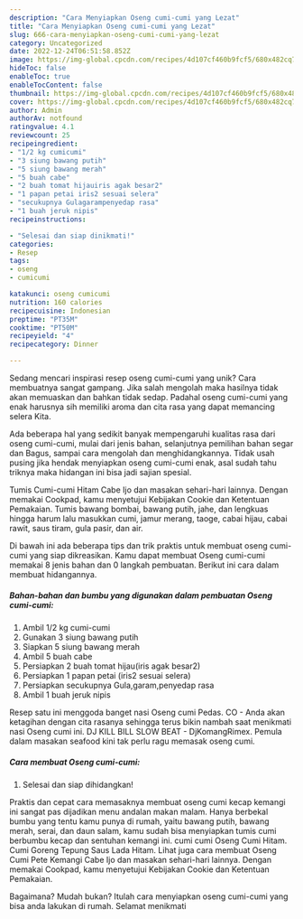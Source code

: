 ```yaml
---
description: "Cara Menyiapkan Oseng cumi-cumi yang Lezat"
title: "Cara Menyiapkan Oseng cumi-cumi yang Lezat"
slug: 666-cara-menyiapkan-oseng-cumi-cumi-yang-lezat
category: Uncategorized
date: 2022-12-24T06:51:58.852Z
image: https://img-global.cpcdn.com/recipes/4d107cf460b9fcf5/680x482cq70/oseng-cumi-cumi-foto-resep-utama.jpg
hideToc: false
enableToc: true
enableTocContent: false
thumbnail: https://img-global.cpcdn.com/recipes/4d107cf460b9fcf5/680x482cq70/oseng-cumi-cumi-foto-resep-utama.jpg
cover: https://img-global.cpcdn.com/recipes/4d107cf460b9fcf5/680x482cq70/oseng-cumi-cumi-foto-resep-utama.jpg
author: Admin
authorAv: notfound
ratingvalue: 4.1
reviewcount: 25
recipeingredient:
- "1/2 kg cumicumi"
- "3 siung bawang putih"
- "5 siung bawang merah"
- "5 buah cabe"
- "2 buah tomat hijauiris agak besar2"
- "1 papan petai iris2 sesuai selera"
- "secukupnya Gulagarampenyedap rasa"
- "1 buah jeruk nipis"
recipeinstructions:

- "Selesai dan siap dinikmati!"
categories:
- Resep
tags:
- oseng
- cumicumi

katakunci: oseng cumicumi 
nutrition: 160 calories
recipecuisine: Indonesian
preptime: "PT35M"
cooktime: "PT50M"
recipeyield: "4"
recipecategory: Dinner

---
```





Sedang mencari inspirasi resep oseng cumi-cumi yang unik? Cara membuatnya sangat gampang. Jika salah mengolah maka hasilnya tidak akan memuaskan dan bahkan tidak sedap. Padahal oseng cumi-cumi yang enak harusnya sih memiliki aroma dan cita rasa yang dapat memancing selera Kita.





Ada beberapa hal yang sedikit banyak mempengaruhi kualitas rasa dari oseng cumi-cumi, mulai dari jenis bahan, selanjutnya pemilihan bahan segar dan Bagus, sampai cara mengolah dan menghidangkannya. Tidak usah pusing jika hendak menyiapkan oseng cumi-cumi enak,      asal sudah tahu triknya maka hidangan ini bisa jadi sajian spesial.














Tumis Cumi-cumi Hitam Cabe Ijo dan masakan sehari-hari lainnya. Dengan memakai Cookpad, kamu menyetujui Kebijakan Cookie dan Ketentuan Pemakaian. Tumis bawang bombai, bawang putih, jahe, dan lengkuas hingga harum lalu masukkan cumi, jamur merang, taoge, cabai hijau, cabai rawit, saus tiram, gula pasir, dan air.






Di bawah ini ada beberapa tips dan trik praktis untuk membuat oseng cumi-cumi yang siap dikreasikan. Kamu dapat membuat Oseng cumi-cumi memakai 8 jenis bahan dan 0 langkah pembuatan. Berikut ini cara dalam membuat hidangannya.

<!--inarticleads1-->

##### Bahan-bahan dan bumbu yang digunakan dalam pembuatan Oseng cumi-cumi:

1. Ambil 1/2 kg cumi-cumi
1. Gunakan 3 siung bawang putih
1. Siapkan 5 siung bawang merah
1. Ambil 5 buah cabe
1. Persiapkan 2 buah tomat hijau(iris agak besar2)
1. Persiapkan 1 papan petai (iris2 sesuai selera)
1. Persiapkan secukupnya Gula,garam,penyedap rasa
1. Ambil 1 buah jeruk nipis


Resep satu ini menggoda banget nasi Oseng cumi Pedas⁣. CO - Anda akan ketagihan dengan cita rasanya sehingga terus bikin nambah saat menikmati nasi Oseng cumi ini. DJ KILL BILL SLOW BEAT - DjKomangRimex. Pemula dalam masakan seafood kini tak perlu ragu memasak oseng cumi. 

<!--inarticleads2-->

##### Cara membuat Oseng cumi-cumi:


1. Selesai dan siap dihidangkan!

Praktis dan cepat cara memasaknya membuat oseng cumi kecap kemangi ini sangat pas dijadikan menu andalan makan malam. Hanya berbekal bumbu yang tentu kamu punya di rumah, yaitu bawang putih, bawang merah, serai, dan daun salam, kamu sudah bisa menyiapkan tumis cumi berbumbu kecap dan sentuhan kemangi ini. cumi cumi Oseng Cumi Hitam. Cumi Goreng Tepung Saus Lada Hitam. Lihat juga cara membuat Oseng Cumi Pete Kemangi Cabe Ijo dan masakan sehari-hari lainnya. Dengan memakai Cookpad, kamu menyetujui Kebijakan Cookie dan Ketentuan Pemakaian. 

Bagaimana? Mudah bukan? Itulah cara menyiapkan oseng cumi-cumi yang bisa anda lakukan di rumah. Selamat menikmati
